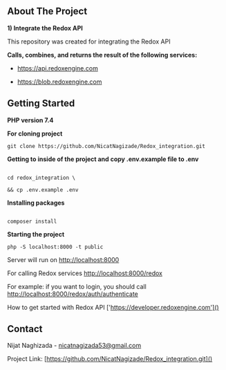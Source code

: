 ## About The Project

**1) Integrate the Redox API**

This repository was created for integrating the Redox API


**Calls, combines, and returns the result of the following services:**

- https://api.redoxengine.com

- https://blob.redoxengine.com

## Getting Started

**PHP version 7.4**

**For cloning project**

```git clone https://github.com/NicatNagizade/Redox_integration.git```

  

**Getting to inside of the project and copy .env.example file to .env**

```

cd redox_integration \

&& cp .env.example .env

```

**Installing packages**

```

composer install

```

**Starting the project**

```php -S localhost:8000 -t public```

Server will run on [http://localhost:8000]()

For calling Redox services [http://localhost:8000/redox]()

For example: if you want to login, you should call [http://localhost:8000/redox/auth/authenticate]()

How to get started with Redox API ['https://developer.redoxengine.com']()


## Contact

Nijat Naghizada - [nicatnagizada53@gmail.com]()

Project Link: [https://github.com/NicatNagizade/Redox_integration.git]()
